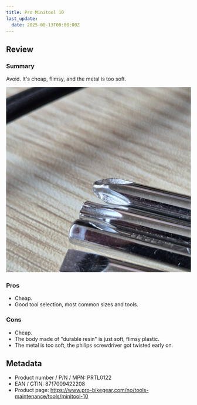```yaml
---
title: Pro Minitool 10
last_update:
  date: 2025-08-13T00:00:00Z
---
```


## Review

### Summary

Avoid. It's cheap, flimsy, and the metal is too soft.

![closeup-of-philips](./20250813_092748.jpg)

### Pros

* Cheap.
* Good tool selection, most common sizes and tools.

### Cons

* Cheap.
* The body made of "durable resin" is just soft, flimsy plastic.
* The metal is too soft, the philips screwdriver got twisted early on.

## Metadata

* Product number / P/N / MPN: PRTL0122
* EAN / GTIN: 8717009422208
* Product page: <https://www.pro-bikegear.com/no/tools-maintenance/tools/minitool-10>
